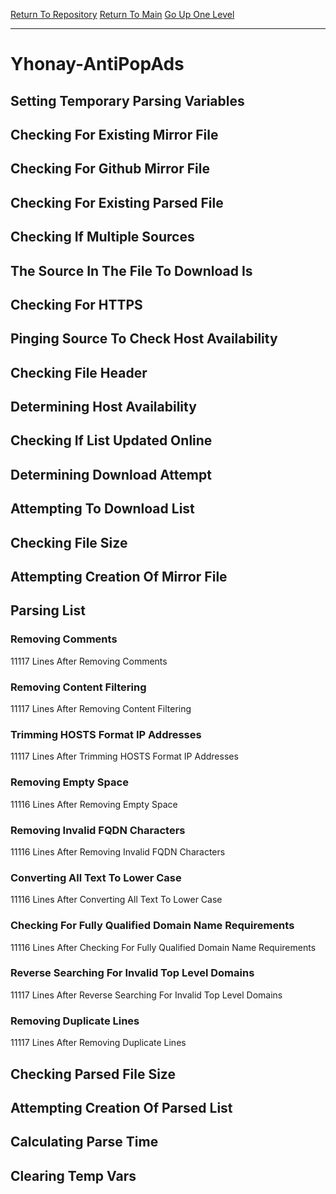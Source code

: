 [Return To Repository](https://github.com/deathbybandaid/piholeparser/)
[Return To Main](https://github.com/deathbybandaid/piholeparser/blob/master/RecentRunLogs/Mainlog.md)
[Go Up One Level](https://github.com/deathbybandaid/piholeparser/blob/master/RecentRunLogs/TopLevelScripts/30-Processing-External-Blacklists.md)
____________________________________
# Yhonay-AntiPopAds
## Setting Temporary Parsing Variables
## Checking For Existing Mirror File
## Checking For Github Mirror File
## Checking For Existing Parsed File
## Checking If Multiple Sources
## The Source In The File To Download Is
## Checking For HTTPS
## Pinging Source To Check Host Availability
## Checking File Header
## Determining Host Availability
## Checking If List Updated Online
## Determining Download Attempt
## Attempting To Download List
## Checking File Size
## Attempting Creation Of Mirror File
## Parsing List
### Removing Comments
11117 Lines After Removing Comments
### Removing Content Filtering
11117 Lines After Removing Content Filtering
### Trimming HOSTS Format IP Addresses
11117 Lines After Trimming HOSTS Format IP Addresses
### Removing Empty Space
11116 Lines After Removing Empty Space
### Removing Invalid FQDN Characters
11116 Lines After Removing Invalid FQDN Characters
### Converting All Text To Lower Case
11116 Lines After Converting All Text To Lower Case
### Checking For Fully Qualified Domain Name Requirements
11116 Lines After Checking For Fully Qualified Domain Name Requirements
### Reverse Searching For Invalid Top Level Domains
11117 Lines After Reverse Searching For Invalid Top Level Domains
### Removing Duplicate Lines
11117 Lines After Removing Duplicate Lines
## Checking Parsed File Size
## Attempting Creation Of Parsed List
## Calculating Parse Time
## Clearing Temp Vars
